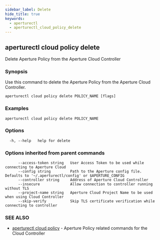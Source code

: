 ```yaml
---
sidebar_label: Delete
hide_title: true
keywords:
  - aperturectl
  - aperturectl_cloud_policy_delete
---
```


<!-- markdownlint-disable -->

## aperturectl cloud policy delete

Delete Aperture Policy from the Aperture Cloud Controller

### Synopsis

Use this command to delete the Aperture Policy from the Aperture Cloud Controller.

```
aperturectl cloud policy delete POLICY_NAME [flags]
```

### Examples

```
aperturectl cloud policy delete POLICY_NAME
```

### Options

```
  -h, --help   help for delete
```

### Options inherited from parent commands

```
      --access-token string   User Access Token to be used while connecting to Aperture Cloud
      --config string         Path to the Aperture config file. Defaults to '~/.aperturectl/config' or $APERTURE_CONFIG
      --controller string     Address of Aperture Cloud Controller
      --insecure              Allow connection to controller running without TLS
      --project-name string   Aperture Cloud Project Name to be used when using Cloud Controller
      --skip-verify           Skip TLS certificate verification while connecting to controller
```

### SEE ALSO

- [aperturectl cloud policy](/reference/aperture-cli/aperturectl/cloud/policy/policy.md) - Aperture Policy related commands for the Cloud Controller
